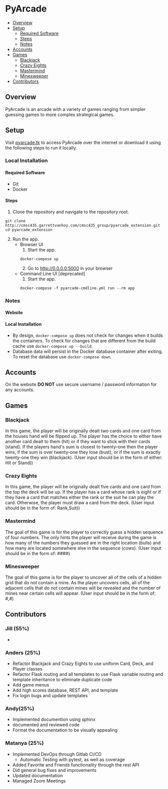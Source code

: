 # PyArcade
- [Overview](#overview)
- [Setup](#setup)
  - [Required Software](#required-software)
  - [Steps](#steps)
  - [Notes](#notes)
- [Accounts](#accounts)
- [Games](#games)
  - [Blackjack](#blackjack)
  - [Crazy Eights](#crazy-eights)
  - [Mastermind](#mastermind)
  - [Minesweeper](#minesweeper)
- [Contributors](#contributors)

## Overview
PyArcade is an arcade with a variety of games ranging from simpler guessing
games to more complex strategical games.

## Setup
Visit [pyarcade.tk](pyarcade.tk) to
access PyArcade over the internet or download it using the following steps to
run it locally.

### Local Installation
#### Required Software
- Git
- Docker

#### Steps
1. Clone the repository and navigate to the repository root.  
```
git clone http://cmsc435.garrettvanhoy.com/cmsc435_group/pyarcade_extension.git
cd pyarcade_extension
```
2. Run the app.
   - Browser UI
     1. Start the app.
     ```
     docker-compose up
     ```
     2. Go to http://0.0.0.0:5000 in your browser
   - Command Line UI [deprecated]
     1. Start the app.
     ```
     docker-compose -f pyarcade-cmdline.yml run --rm app
     ```

### Notes
#### Website

#### Local Installation
- By design, `docker-compose up` does not check for changes when it builds the
containers. To check for changes that are different from the build cache use
`docker-compose up --build`.
- Database data will persist in the Docker database container after exiting. To
reset the database use `docker-compose down`.

## Accounts
On the website **DO NOT** use secure username / password information for any accounts.

## Games
### Blackjack
In this game, the player will be originally dealt two cards and one card from the houses hand will be flipped up. The player has
the choice to either have another card dealt to them (hit) or if they want to stick with their cards (stand). If the players hand's sum
is closest to twenty-one then the player wins, if the sum is over twenty-one they lose (bust), or if the sum is exactly twenty-one they win (blackjack). (User input should be in the form of either: Hit or Stand))

### Crazy Eights
In this game, the player will be originally dealt five cards and one card from the top the deck will be up. If the player has a 
card whose rank is eight or if they have a card that matches either the rank or the suit he can play the card. 
Otherwise, the player must draw a card from the deck. (User input should be in the form of: Rank,Suit))

### Mastermind
The goal of this game is for the player to correctly guess a hidden sequence of four numbers. The only hints the player will receive during the game is how many of the numbers they guessed 
are in the right location (bulls) and how many are located somewhere else in the sequence (cows). 
(User input should be in the form of: ####)

### Minesweeper
The goal of this game is for the player to uncover all of the cells of a hidden grid that do not contain a mine. As the player
uncovers cells, all of the adjacent cells that do not contain mines will be revealed and the number of mines near certain cells will appear.
(User input should be in the form of: #,#)

## Contributors
### Jill (55%)
- 

### Anders (25%)
- Refactor Blackjack and Crazy Eights to use uniform Card, Deck, and Player classes
- Refactor Flask routing and all templates to use Flask variable routing and
template inheritance to eliminate duplicate code
- Add game menus
- Add high scores database, REST API, and template
- Fix login bugs and update templates

### Andy(25%)
- Implemented documention using sphinx 
- documented and reviewed code 
- Format the documentation to be visually appealing 

### Matanya (25%)
- Implemented DevOps through Gitlab CI/CD
  - Automatic Testing with pytest, as well as coverage
- Added Favorite and Friends functionality through the rest API
- Did general bug fixes and improvements
- Updated documentation
- Managed Zoom Meetings


